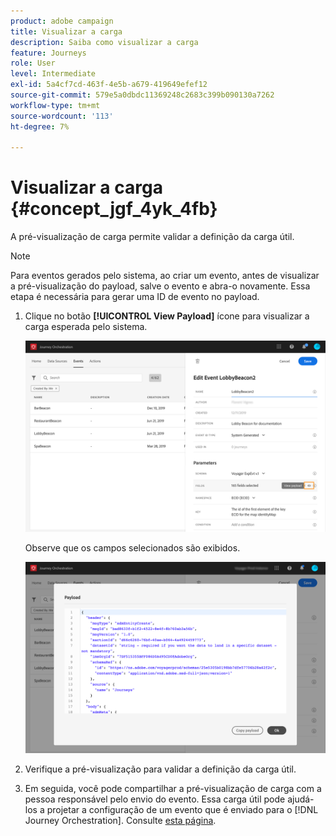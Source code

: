 ```yaml
---
product: adobe campaign
title: Visualizar a carga
description: Saiba como visualizar a carga
feature: Journeys
role: User
level: Intermediate
exl-id: 5a4cf7cd-463f-4e5b-a679-419649efef12
source-git-commit: 579e5a0dbdc11369248c2683c399b090130a7262
workflow-type: tm+mt
source-wordcount: '113'
ht-degree: 7%

---
```


# Visualizar a carga {#concept_jgf_4yk_4fb}

A pré-visualização de carga permite validar a definição da carga útil.

>[!NOTE]
>
>Para eventos gerados pelo sistema, ao criar um evento, antes de visualizar a pré-visualização do payload, salve o evento e abra-o novamente. Essa etapa é necessária para gerar uma ID de evento no payload.

1. Clique no botão **[!UICONTROL View Payload]** ícone para visualizar a carga esperada pelo sistema.

   ![](../assets/journey13.png)

   Observe que os campos selecionados são exibidos.

   ![](../assets/journey14.png)

1. Verifique a pré-visualização para validar a definição da carga útil.

1. Em seguida, você pode compartilhar a pré-visualização de carga com a pessoa responsável pelo envio do evento. Essa carga útil pode ajudá-los a projetar a configuração de um evento que é enviado para o [!DNL Journey Orchestration]. Consulte [esta página](../event/additional-steps-to-send-events-to-journey-orchestration.md).
